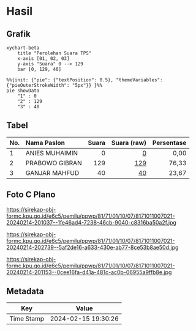 # Hasil

## Grafik

```mermaid
xychart-beta
    title "Perolehan Suara TPS"
    x-axis [01, 02, 03]
    y-axis "Suara" 0 --> 129
    bar [0, 129, 40]
```

```mermaid
%%{init: {"pie": {"textPosition": 0.5}, "themeVariables": {"pieOuterStrokeWidth": "5px"}} }%%
pie showData
    "1" : 0
    "2" : 129
    "3" : 40
```

## Tabel

| No. | Nama Paslon    | Suara | Suara (raw) | Persentase |
|:--- |:-------------- | -----:| -----------:| ----------:|
| 1   | ANIES MUHAIMIN | 0     | [0][p-1]    | 0,00       |
| 2   | PRABOWO GIBRAN | 129   | [129][p-2]  | 76,33      |
| 3   | GANJAR MAHFUD  | 40    | [40][p-3]   | 23,67      |


[p-1]: https://github.com/gigit-pemilu/pemilu-2024-81-maluku/blob/main/pilpres/hitung-suara/sub/81-maluku/sub/71-kota-ambon/sub/01-nusaniwe/sub/1007-wainitu/sub/021-tps/sub/paslon-1.txt
[p-2]: https://github.com/gigit-pemilu/pemilu-2024-81-maluku/blob/main/pilpres/hitung-suara/sub/81-maluku/sub/71-kota-ambon/sub/01-nusaniwe/sub/1007-wainitu/sub/021-tps/sub/paslon-2.txt
[p-3]: https://github.com/gigit-pemilu/pemilu-2024-81-maluku/blob/main/pilpres/hitung-suara/sub/81-maluku/sub/71-kota-ambon/sub/01-nusaniwe/sub/1007-wainitu/sub/021-tps/sub/paslon-3.txt

## Foto C Plano

https://sirekap-obj-formc.kpu.go.id/e6c5/pemilu/ppwp/81/71/01/10/07/8171011007021-20240214-201037--1fe46ad4-7238-46cb-9040-c8316ba50a2f.jpg

https://sirekap-obj-formc.kpu.go.id/e6c5/pemilu/ppwp/81/71/01/10/07/8171011007021-20240214-202739--5af2de16-a633-430e-ab77-8ce53b8ae50d.jpg

https://sirekap-obj-formc.kpu.go.id/e6c5/pemilu/ppwp/81/71/01/10/07/8171011007021-20240214-201153--0cee16fa-d41a-481c-ac0b-06955a9ffb8e.jpg


## Metadata

| Key        | Value               |
| ---------- | ------------------- |
| Time Stamp | 2024-02-15 19:30:26 |




